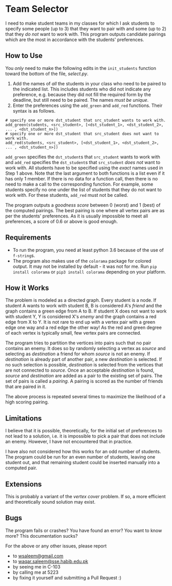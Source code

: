 # Team Selector

I need to make student teams in my classes for which I ask students to specify some people (up to 3) that they want to pair with and some (up to 2) that they _do not_ want to work with. This program outputs candidate pairings which are the most in accordance with the students' preferences.

## How to Use

You _only_ need to make the following edits in the `init_students` function toward the bottom of the file,  _select.py_.
1. Add the names of _all_ the students in your class who need to be paired to the indicated list. This includes students who did not indicate any preference, e.g. because they did not fill the required form by the deadline, but still need to be paired. The names _must be unique_.
1. Enter the preferences using the `add_green` and `add_red` functions. Their syntax is as follows.
```
# specify one or more dst_student that src_student wants to work with.
add_green(students, <src_student>, [<dst_student_1>, <dst_student_2>, ... , <dst_student_n>])
# specify one or more dst_student that src_student does not want to work with.
add_red(students, <src_student>, [<dst_student_1>, <dst_student_2>, ... , <dst_student_n>])
```
`add_green` specifies the `dst_student`s that `src_student` wants to work with and `add_red` specifies the `dst_student`s that `src_student` _does not_ want to work with. All students have to be specified using the _exact_ names used in Step 1 above. Note that the last argument to both functions is a list even if it has only 1 member. If there is no data for a function call, then there is no need to make a call to the corresponding function. For example, some students specify no one under the list of students that they do not want to work with. For these students, `add_red` must not be called.

The program outputs a _goodness score_ between 0 (worst) and 1 (best) of the computed pairings. The best pairing is one where all vertex pairs are as per the students' preferences. As it is usually impossible to meet all preferences, a score of 0.6 or above is good enough.

## Requirements

- To run the program, you need at least python 3.6 because of the use of `f-string`s.
- The program also makes use of the `colorama` package for colored output. It may not be installed by default - it was not for me. Run `pip install colorama` or `pip3 install colorama` depending on your platform.

## How it Works

The problem is modeled as a directed graph. Every student is a node. If student A wants to work with student B, B is considered A's _friend_ and the graph contains a green edge from A to B. If student X does not want to work with student Y, Y is considered X's _enemy_ and the graph contains a red edge from X to Y. It is not rare to end up with a vertex pair with a green edge one way and a red edge the other way! As the red and green degree of each vertex is typically small, few vertex pairs are connected.

The program tries to partition the vertices into pairs such that no pair contains an enemy. It does so by randomly selecting a vertex as _source_ and selecting as _destination_ a friend for whom _source_ is not an enemy. If _destination_ is already part of another pair, a new _destination_ is selected. If no such selection is possible, _destination_ is selected from the vertices that are not connected to _source_. Once an acceptable _destination_ is found, _source_ and _destination_ are added as a pair to the existing set of pairs. The set of pairs is called a _pairing_. A pairing is scored as the number of friends that are paired in it.

The above process is repeated several times to maximize the likelihood of a high scoring pairing.

## Limitations

I believe that it is possible, theoretically, for the initial set of preferences to not lead to a solution, i.e. it is impossible to pick a pair that does not include an enemy. However, I have not encountered that in practice.

I have also not considered how this works for an odd number of students. The program could be run for an even number of students, leaving one student out, and that remaining student could be inserted manually into a computed pair.

## Extensions

This is probably a variant of the _vertex cover_ problem. If so, a more efficient and theoretically sound solution may exist.

## Bugs

The program fails or crashes? You have found an error? You want to know more? This documentation sucks?

For the above or any other issues, please report
- to <wsaleem@gmail.com> 
- to <waqar.saleem@sse.habib.edu.pk>
- by seeing me in C-103
- by calling me at 5223
- by fixing it yourself and submitting a Pull Request :)

